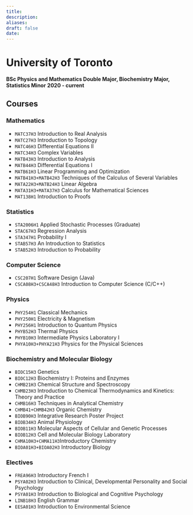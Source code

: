 ```yaml
---
title: 
description: 
aliases: 
draft: false
date:
---
```

# University of Toronto 
**BSc Physics and Mathematics Double Major, Biochemistry Major, Statistics Minor** 
**2020 - current** 
## Courses 
### Mathematics 
- `MATC37H3` Introduction to Real Analysis
- `MATC27H3` Introduction to Topology
- `MATC46H3` Differential Equations II
- `MATC34H3` Complex Variables
- `MATB43H3` Introduction to Analysis
- `MATB44H3` Differential Equations I
- `MATB61H3` Linear Programming and Optimization
- `MATB41H3+MATB42H3` Techniques of the Calculus of Several Variables 
- `MATA22H3+MATB24H3` Linear Algebra
- `MATA31H3+MATA37H3` Calculus for Mathematical Sciences
- `MAT138H1` Introduction to Proofs

### Statistics 
- `STA2006H1` Applied Stochastic Processes (Graduate)
- `STAC67H3` Regression Analysis
- `STA347H1` Probability I
- `STAB57H3` An Introduction to Statistics
- `STAB52H3` Introduction to Probability
### Computer Science 
- `CSC207H1` Software Design (Java)
- `CSCA08H3+CSCA48H3` Introduction to Computer Science (C/C++)
### Physics 
- `PHY254H1` Classical Mechanics
- `PHY250H1` Electricity & Magnetism
- `PHY256H1` Introduction to Quantum Physics
- `PHYB52H3` Thermal Physics
- `PHYB10H3` Intermediate Physics Laboratory I
- `PHYA10H3+PHYA21H3` Physics for the Physical Sciences

### Biochemistry and Molecular Biology
- `BIOC15H3` Genetics
- `BIOC12H3` Biochemistry I: Proteins and Enzymes
- `CHMB21H3` Chemical Structure and Spectroscopy
- `CHMB23H3` Introduction to Chemical Thermodynamics and Kinetics: Theory and Practice
- `CHMB16H3` Techniques in Analytical Chemistry
- `CHMB41+CHMB42H3` Organic Chemistry 
- `BIOB90H3` Integrative Research Poster Project
- `BIOB34H3` Animal Physiology
- `BIOB11H3` Molecular Aspects of Cellular and Genetic Processes
- `BIOB12H3` Cell and Molecular Biology Laboratory
- `CHMA10H3+CHMA11H3`Introductory Chemistry
- `BIOA01H3+BIOA02H3` Introductory Biology
### Electives
- `FREA96H3` Introductory French I
- `PSYA02H3` Introduction to Clinical, Developmental Personality and Social Psychology
- `PSYA01H3` Introduction to Biological and Cognitive Psychology
- `LINB18H3` English Grammar
- `EESA01H3` Introduction to Environmental Science


